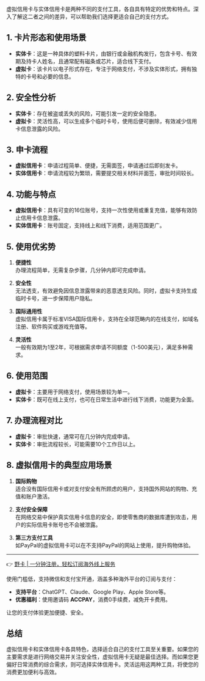 虚拟信用卡与实体信用卡是两种不同的支付工具，各自具有特定的优势和特点。深入了解这二者之间的差异，可以帮助我们选择更适合自己的支付方式。

## 1. 卡片形态和使用场景

- **实体卡**：这是一种具体的塑料卡片，由银行或金融机构发行，包含卡号、有效期及持卡人姓名，且通常配有磁条或芯片，适合线下支付。
- **虚拟卡**：该卡片以电子形式存在，专注于网络支付，不涉及实体形式，拥有独特的卡号和必要的信息。

## 2. 安全性分析

- **实体卡**：存在被盗或丢失的风险，可能引发一定的安全隐患。
- **虚拟卡**：灵活性高，可以生成多个临时卡号，使用后便可删除，有效减少信用卡信息泄露的风险。

## 3. 申卡流程

- **虚拟信用卡**：申请过程简单、便捷，无需面签，申请通过后即刻发卡。
- **实体信用卡**：申请流程较为繁琐，需要提交相关材料并面签，审批时间较长。

## 4. 功能与特点

- **虚拟信用卡**：具有可变的16位账号，支持一次性使用或重复充值，能够有效防止信用卡信息泄露。
- **实体信用卡**：账号固定，支持线上和线下消费，适用范围更广。

## 5. 使用优劣势

1. **便捷性**  
   办理流程简单，无需复杂步骤，几分钟内即可完成申请。
   
2. **安全性**  
   无法透支，有效避免因信息泄露带来的恶意透支风险。同时，虚拟卡支持生成临时卡号，进一步保障用户隐私。

3. **国际通用性**  
   虚拟信用卡属于标准VISA国际信用卡，支持在全球范畴内的在线支付，如域名注册、软件购买或游戏充值等。

4. **灵活性**  
   一般有效期为1至2年，可根据需求申请不同额度（1-500美元），满足多种需求。

## 6. 使用范围

- **虚拟卡**：主要用于网络支付，使用场景较为单一。
- **实体卡**：既可在线上支付，也可在日常生活中进行线下消费，功能更为全面。

## 7. 办理流程对比

- **虚拟卡**：审批快速，通常可在几分钟内完成申请。
- **实体卡**：审批流程较长，可能需要10个工作日以上。

## 8. 虚拟信用卡的典型应用场景

1. **国际购物**  
   适合没有国际信用卡或对支付安全有所顾虑的用户，支持国外网站的购物、充值和账户激活。

2. **支付安全保障**  
   在网络交易中保护真实信用卡信息的安全，即使零售商的数据库遭到攻击，用户的实际信用卡账号也不会被泄露。

3. **第三方支付工具**  
   如PayPal的虚拟信用卡可以在不支持PayPal的网站上使用，提升购物体验。

---

👉 [野卡 | 一分钟注册，轻松订阅海外线上服务](https://bit.ly/bewildcard)

使用门槛低，支持微信和支付宝开通，涵盖多种海外平台的订阅与支付：

- **支持平台**：ChatGPT、Claude、Google Play、Apple Store等。
- **优惠福利**：使用邀请码 **ACCPAY**，消费0手续费，减免开卡费用。

让您的支付体验更加便捷、安全。

## 总结

虚拟信用卡和实体信用卡各具特色，选择适合自己的支付工具至关重要。如果您的主要需求是进行网络交易并关注安全性，虚拟信用卡无疑是最佳选择。而如果您更偏好日常消费的综合需求，则可选择实体信用卡。灵活运用这两种工具，将使您的消费更加便利与高效。